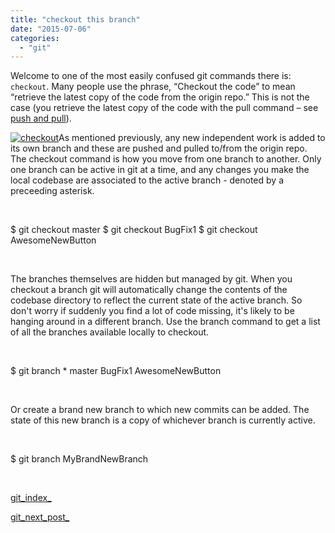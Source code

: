 ```yaml
---
title: "checkout this branch"
date: "2015-07-06"
categories: 
  - "git"
---
```


Welcome to one of the most easily confused git commands there is: `checkout`. Many people use the phrase, “Checkout the code” to mean “retrieve the latest copy of the code from the origin repo.” This is not the case (you retrieve the latest copy of the code with the pull command – see [push and pull](http://lifebeyondfife.com/push-and-pull/)).

[![checkout](/images/05-gimp.png)](http://lifebeyondfife.com/wp-content/uploads/2015/07/05-gimp.png)As mentioned previously, any new independent work is added to its own branch and these are pushed and pulled to/from the origin repo. The checkout command is how you move from one branch to another. Only one branch can be active in git at a time, and any changes you make the local codebase are associated to the active branch - denoted by a preceeding asterisk.

 

$ git checkout master
$ git checkout BugFix1
$ git checkout AwesomeNewButton

 

The branches themselves are hidden but managed by git. When you checkout a branch git will automatically change the contents of the codebase directory to reflect the current state of the active branch. So don't worry if suddenly you find a lot of code missing, it's likely to be hanging around in a different branch. Use the branch command to get a list of all the branches available locally to checkout.

 

$ git branch
\* master
  BugFix1
  AwesomeNewButton

 

Or create a brand new branch to which new commits can be added. The state of this new branch is a copy of whichever branch is currently active.

 

$ git branch MyBrandNewBranch

 

[git\_index\_](http://lifebeyondfife.com/git/)

[git\_next\_post\_](http://lifebeyondfife.com/add-and-remove-checkout-and-reset/)
